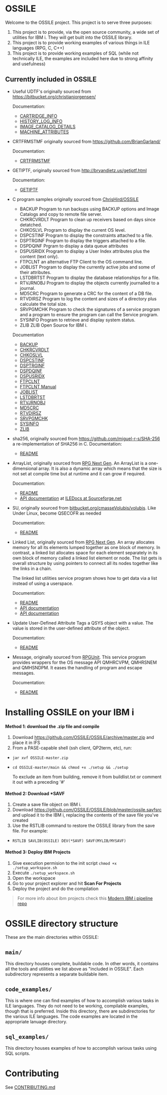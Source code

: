 # OSSILE

Welcome to the OSSILE project. This project is to serve three purposes:
  1. This project is to provide, via the open source community, a wide set of utilities for IBM i. They will get built into the OSSILE library.
  2. This project is to provide working examples of various things in ILE languages (RPG, C, C++)
  3. This project is to provide working examples of SQL (while not technically ILE, the examples are included here due to strong affinity and usefulness)

## Currently included in OSSILE
  - Useful UDTF's originally sourced from https://bitbucket.org/christianjorgensen/

    Documentation:
      - [CARTRIDGE_INFO](main/udtf_cartridge_info/README.md)
      - [HISTORY_LOG_INFO](main/udtf_history_log_info/README.md)
      - [IMAGE_CATALOG_DETAILS](main/udtf_image_catalog_details/README.md)
      - [MACHINE_ATTRIBUTES](main/udtf_machine_attrs/README.md)
  - CRTFRMSTMF originally sourced from https://github.com/BrianGarland/

    Documentation:
      - [CRTFRMSTMF](main/crtfrmstmf/README.md)

  - GETIPTF, originally sourced from http://bryandietz.us/getiptf.html

    Documentation:
      - [GETIPTF](main/getiptf/README.md)

  - C program samples originally sourced from [ChrisHird/OSSILE](https://github.com/ChrisHird/OSSILE)

    - BACKUP Program to run backups using BACKUP options and Image Catalogs and copy to remote file server.
    - CHKRCVRDLT Program to clean up receivers based on days since detatched.
    - CHKOSLVL Program to display the current OS level.
    - DSPCSTINF Program to display the constraints attached to a file.
    - DSPTRGINF Program to display the triggers attached to a file.
    - DSPDQINF Prgram to display a data queue attributes
    - DSPUSRIDX Program to display a User Index attributes plus the content (text only).
    - FTPCLNT an alternative FTP Client to the OS command line.
    - JOBLIST Program to display the currently active jobs and some of their attributes.
    - LSTDBRTST Program to display the database relationships for a file.
    - RTVJRNOBJ Program to display the objects currently journalled to a journal.
    - MD5CRC Program to generate a CRC for the content of a DB file.
    - RTVDIRSZ Program to log the content and sizes of a directory plus calculate the total size.
    - SRVPGMCHK Program to check the signatures of a service program and a program to ensure the program can call the Service program.
    - SYSINFO Program to retrieve and display system status.
    - ZLIB ZLIB Open Source for IBM i.

    Documentation
       - [BACKUP](main/c_backup_pgm/README.md)
       - [CHKRCVRDLT](main/c_check_recvr_delete/README.md)
       - [CHKOSLVL](main/c_chk_os_lvl/README.md)
       - [DSPCSTINF](main/c_display_constraints/README.md)
       - [DSPTRGINF](main/c_display_triggers/README.md)
       - [DSPDQINF](main/c_dspdqinf/README.md)
       - [DSPUSRIDX](main/c_dspusridx/README.md)
       - [FTPCLNT](main/c_ftpclnt/README.md)
       - [FTPCLNT Manual](main/c_ftpclnt/FTP_Client_OSS.pdf)
       - [JOBLIST](main/c_joblist/README.md)
       - [LSTDBRTST](main/c_list_dbr/README.md)
       - [RTVJRNOBJ](main/c_list_jrn_objs/README.md)
       - [MD5CRC](main/c_md5crc/README.md)
       - [RTVDIRSZ](main/c_rtvdirsz/README.md)
       - [SRVPGMCHK](main/c_signature_verification/README.md)
       - [SYSINFO](main/c_sysinfo/README.md)
       - [ZLIB](main/c_zlib/README.md)

  - sha256, originally sourced from https://github.com/miguel-r-s/SHA-256
    a re-implementation of SHA256 in C.
    Documentation:
      - [README](main/sha256/readme.md)

  - ArrayList, originally sourced from [RPG Next Gen](http://rpgnextgen.com).
    An ArrayList is a one-dimensional array. It is also a dynamic array which
    means that the size is not set at compile time but at runtime and it can
    grow if required.

    Documentation:
      - [README](main/arraylist/README.md)
      - [API documentation](http://iledocs.sourceforge.net/docs/index.php?program=/QSYS.LIB/SCHMIDTM.LIB/QRPGLESRC.FILE/ARRAYLIST.MBR) at [ILEDocs at Sourceforge.net](http://iledocs.sourceforge.net)

  - SU, originally sourced from [bitbucket.org/cmasseVolubis/volubis](https://bitbucket.org/cmasseVolubis/volubis).
    Like Under Linux, become QSECOFR as needed

    Documentation:
      - [README](main/su/readme.md)

  - Linked List, originally sourced from [RPG Next Gen](http://rpgnextgen.com).
    An array allocates memory for all its elements lumped together as one block 
    of memory. In contrast, a linked list allocates space for each element 
    separately in its own block of memory called a linked list element or node. 
    The list gets is overall structure by using pointers to connect all its 
    nodes together like the links in a chain.
    
    The linked list utilities service program shows how to get data via a list
    instead of using a userspace.
    
    Documentation:
      - [README](main/linkedlist/README.md)
      - [API documentation](http://iledocs.sourceforge.net/docs/index.php?program=/QSYS.LIB/FIST1.LIB/QRPGLESRC.FILE/LLIST.MBR)
      - [API documentation](http://iledocs.sourceforge.net/docs/index.php?program=/QSYS.LIB/FIST1.LIB/QRPGLESRC.FILE/LUTIL.MBR)

  - Update User-Defined Attribute
    Tags a QSYS object with a value. The value is stored in the user-defined
    attribute of the object.
    
    Documentation:
      - [README](main/updusrattr/README.md)

  - Message, originally sourced from [RPGUnit](http://rpgunit.sourceforge.net).
    This service program provides wrappers for the OS message API QMHRCVPM, QMHRSNEM
    and QMHSNDPM. It eases the handling of program and escape messages.
    
    Documentation:
      - [README](main/message/README.md)

# Installing OSSILE on your IBM i
#### Method 1: download the .zip file and compile
1. Download https://github.com/OSSILE/OSSILE/archive/master.zip and place it in IFS
2. From a PASE-capable shell (ssh client, QP2term, etc), run:
  * ``jar xvf OSSILE-master.zip``
  * ``cd OSSILE-master/main && chmod +x ./setup && ./setup``

    To exclude an item from building, remove it from buildlist.txt or comment it out with a preceding '#'

#### Method 2: Download *SAVF
1. Create a save file object on IBM i.
2. Download https://github.com/OSSILE/OSSILE/blob/master/ossile.savfsrc and upload it to the IBM i, replacing the contents of the save file you've created
2. Use the RSTLIB command to restore the OSSILE library from the save file. For example:
  * ``RSTLIB SAVLIB(OSSILE) DEV(*SAVF) SAVF(MYLIB/MYSAVF)``

#### Method 3: Deploy IBM Projects
1. Give execution permision to the init script `chmod +x ./setup_workspace.sh `
2. Execute `./setup_workspace.sh`
3. Open the workspace
4. Go to your project explorer and hit **Scan For Projects**
5. Deploy the project and do the compilation
> For more info about ibm projects check this [Modern IBM i pipeline repo](https://github.com/kraudy/IBM-i-pipeline)

# OSSILE directory structure
These are the main directories within OSSILE:
## ``main/``
 This directory houses complete, buildable code. In other words, it contains all the tools and utilities we list above as "included in OSSILE".
 Each subdirectory represents a separate buildable item.
## ``code_examples/``
 This is where one can find examples of how to accomplish various tasks in ILE languages. They do not need to be working, compilable examples, though that is preferred.
 Inside this directory, there are subdirectories for the various ILE languages. The code examples are located in the appropriate lanuage directory.
## ``sql_examples/``
 This directory houses examples of how to accomplish various tasks using SQL scripts.

# Contributing
See [CONTRIBUTING.md](CONTRIBUTING.md)
